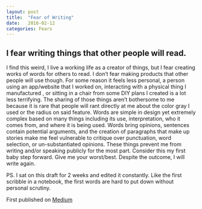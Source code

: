 ```yaml
---
layout: post
title:  "Fear of Writing"
date:   2016-02-12
categories: Fears
---
```


## I fear writing things that other people will read.

I find this weird, I live a working life as a creator of things, but I fear creating works of words for others to read. I don’t fear making products that other people will use though. For some reason it feels less personal, a person using an app/website that I worked on, interacting with a physical thing I manufactured , or sitting in a chair from some DIY plans I created is a lot less terrifying. The sharing of those things aren’t bothersome to me because it is rare that people will rant directly at me about the color gray I used or the radius on said feature. Words are simple in design yet extremely complex based on many things including its use, interpretation, who it comes from, and where it is being used. Words bring opinions, sentences contain potential arguments, and the creation of paragraphs that make up stories make me feel vulnerable to critique over punctuation, word selection, or un-substantiated opinions. These things prevent me from writing and/or speaking publicly for the most part. Consider this my first baby step forward. Give me your worst/best. Despite the outcome, I will write again.

PS. I sat on this draft for 2 weeks and edited it constantly. Like the first scribble in a notebook, the first words are hard to put down without personal scrutiny.

First published on [Medium](https://medium.com/@sheltondavis/i-fear-writing-things-that-other-people-will-read-292feeb40b2f#.l6av2csl3)
